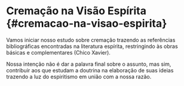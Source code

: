 
# Cremação na Visão Espírita {#cremacao-na-visao-espirita}


Vamos iniciar nosso estudo sobre cremação trazendo as referências bibliográficas encontradas na literatura espírita, restringindo às obras básicas e complementares (Chico Xavier).

Nossa intenção não é dar a palavra final sobre o assunto, mas sim, contribuir aos que estudam a doutrina na elaboração de suas ideias trazendo a luz do espiritismo em união com a nossa razão.